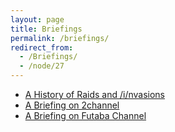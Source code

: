 ```yaml
---
layout: page
title: Briefings
permalink: /briefings/
redirect_from:
  - /Briefings/
  - /node/27
---
```


* [A History of Raids and /i/nvasions](/Raids_and_invasions_briefing)
* [A Briefing on 2channel](/2channel_briefing)
* [A Briefing on Futaba Channel](/Futaba_Channel_Briefing)